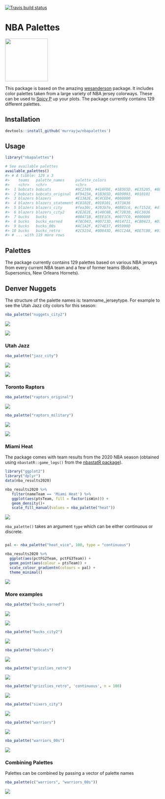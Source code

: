 
<!-- README.md is generated from README.Rmd. Please edit that file -->

<!-- badges: start -->

[![Travis build
status](https://travis-ci.org/murrayjw/nbapalettes.svg?branch=master)](https://travis-ci.org/murrayjw/nbapalettes)
<!-- badges: end -->

# NBA Palettes

<img src='man/figure/logo.jpeg' height="139" />

This package is based on the amazing
[wesanderson](https://github.com/karthik/wesanderson) package. It
includes color palettes taken from a large variety of NBA jersey
colorways. These can be used to [Spicy
P](https://twitter.com/pskills43/status/1337063497469997058/photo/1) up
your plots. The package currently contains 129 different palettes.

## Installation

``` r
devtools::install_github('murrayjw/nbapalettes')
```

## Usage

``` r
library("nbapalettes")

# See available palettes
available_palettes()
#> # A tibble: 129 x 3
#>    teams   palette_names     palette_colors                                     
#>    <chr>   <chr>             <chr>                                              
#>  1 bobcats bobcats           #0C2340, #418FDE, #1B365D, #E35205, #888B8D        
#>  2 bobcats bobcats_original  #F9423A, #1B365D, #8D9093, #010101                 
#>  3 blazers blazers           #E13A3E, #C4CED4, #000000                          
#>  4 blazers blazers_statement #C8102E, #010101, #373A36                          
#>  5 blazers blazers_city      #fea30c, #203b7e, #0881c6, #cf152d, #df4826        
#>  6 blazers blazers_city2     #2E2E2E, #140C0B, #C72830, #EC3036                 
#>  7 bucks   bucks             #00471B, #EEE1C6, #0077C0, #000000                 
#>  8 bucks   bucks_earned      #7AC043, #00713D, #014711, #CB0423, #D7D7D7, #FFFF~
#>  9 bucks   bucks_00s         #AC1A2F, #274E37, #95999D                          
#> 10 bucks   bucks_retro       #2C5234, #00843D, #6CC24A, #DE7C00, #010101        
#> # ... with 119 more rows
```

## Palettes

The package currently contains 129 palettes based on various NBA jerseys
from every current NBA team and a few of former teams (Bobcats,
Supersonics, New Orleans Hornets).

## Denver Nuggets

The structure of the palette names is: teamname\_jerseytype. For example
to see the Utah Jazz city colors for this season:

``` r
nba_palette("nuggets_city2")
```

![](man/figure/nuggets-1.png)<!-- -->

![](man/figure/nuggets.jpg)

### Utah Jazz

``` r
nba_palette("jazz_city")
```

![](man/figure/jazz-1.png)<!-- -->

![](man/figure/jazz-city.jpg)

### Toronto Raptors

``` r
nba_palette("raptors_original")
```

![](man/figure/royal-1.png)<!-- -->

``` r
nba_palette("raptors_military")
```

![](man/figure/royal-2.png)<!-- -->

![](man/figure/raps-military.jpg)

### Miami Heat

The package comes with team results from the 2020 NBA season (obtained
using `nbastatR::game_logs()` from the [nbastatR
package](http://asbcllc.com/nbastatR/)).

``` r
library("ggplot2")
library("dplyr")
data(nba_results2020)

nba_results2020 %>% 
   filter(nameTeam == 'Miami Heat') %>% 
   ggplot(aes(ptsTeam, fill = factor(isWin))) + 
   geom_density()+
   scale_fill_manual(values = nba_palette("heat"))
```

![](man/figure/ggplot1-1.png)<!-- -->

`nba_palette()` takes an argument `type` which can be either continuous
or discrete.

``` r

pal <- nba_palette("heat_vice", 100, type = "continuous")

nba_results2020 %>% 
  ggplot(aes(pctFG2Team, pctFG3Team)) +
  geom_point(aes(colour = ptsTeam)) +
  scale_colour_gradientn(colours = pal) +
  theme_minimal()
```

![](man/figure/ggplot2-1.png)<!-- -->

### More examples

``` r
nba_palette("bucks_earned")
```

![](man/figure/bucks_earned-1.png)<!-- -->

![](man/figure/bucks-earned.jpg)

``` r
nba_palette("bucks_city2")
```

![](man/figure/bucks_ciy-1.png)<!-- -->

``` r
nba_palette("bobcats")
```

![](man/figure/bobcats-1.png)<!-- -->

``` r
nba_palette("grizzlies_retro")
```

![](man/figure/grizzlies_retro-1.png)<!-- -->

``` r
nba_palette("grizzlies_retro", 'continuous', n = 100)
```

![](man/figure/grizzlies_retro-2.png)<!-- -->

``` r
nba_palette("sixers_city")
```

![](man/figure/sixers_city-1.png)<!-- -->

``` r
nba_palette("warriors")
```

![](man/figure/warriors-1.png)<!-- -->

``` r
nba_palette("warriors_00s")
```

![](man/figure/warriors-2.png)<!-- -->

### Combining Palettes

Palettes can be combined by passing a vector of palette names

``` r
nba_palette(c("warriors", "warriors_00s"))
```

![](man/figure/warriors_combined-1.png)<!-- -->
